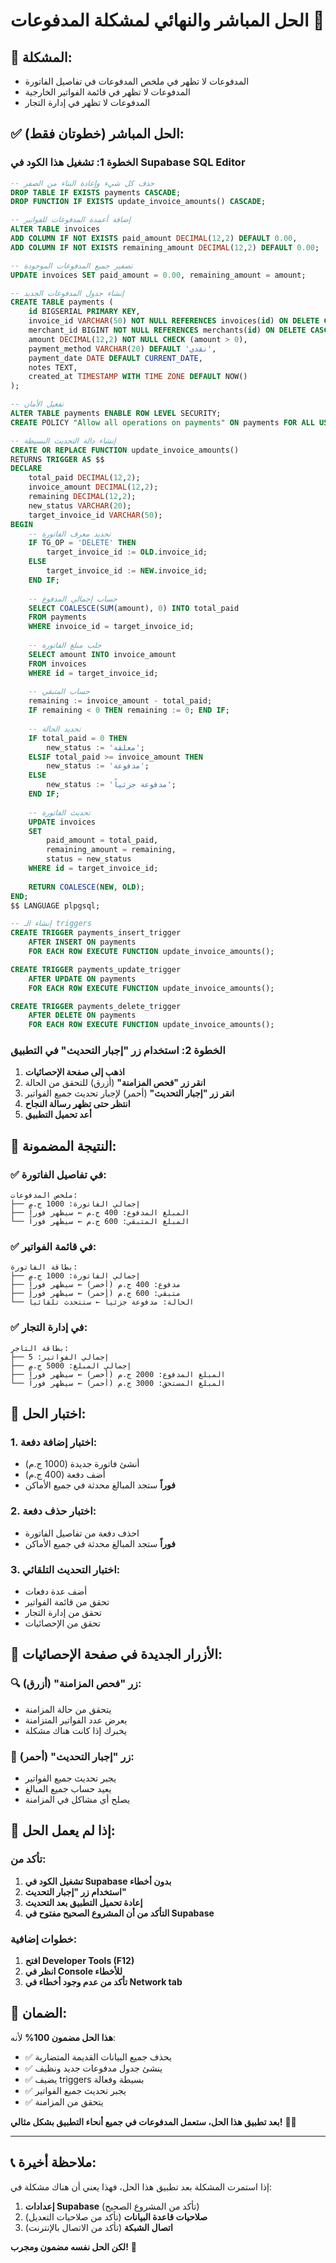 # الحل المباشر والنهائي لمشكلة المدفوعات 🎯

## 🚨 المشكلة:
- المدفوعات لا تظهر في ملخص المدفوعات في تفاصيل الفاتورة
- المدفوعات لا تظهر في قائمة الفواتير الخارجية
- المدفوعات لا تظهر في إدارة التجار

## ✅ الحل المباشر (خطوتان فقط):

### الخطوة 1: تشغيل هذا الكود في Supabase SQL Editor

```sql
-- حذف كل شيء وإعادة البناء من الصفر
DROP TABLE IF EXISTS payments CASCADE;
DROP FUNCTION IF EXISTS update_invoice_amounts() CASCADE;

-- إضافة أعمدة المدفوعات للفواتير
ALTER TABLE invoices 
ADD COLUMN IF NOT EXISTS paid_amount DECIMAL(12,2) DEFAULT 0.00,
ADD COLUMN IF NOT EXISTS remaining_amount DECIMAL(12,2) DEFAULT 0.00;

-- تصفير جميع المدفوعات الموجودة
UPDATE invoices SET paid_amount = 0.00, remaining_amount = amount;

-- إنشاء جدول المدفوعات الجديد
CREATE TABLE payments (
    id BIGSERIAL PRIMARY KEY,
    invoice_id VARCHAR(50) NOT NULL REFERENCES invoices(id) ON DELETE CASCADE,
    merchant_id BIGINT NOT NULL REFERENCES merchants(id) ON DELETE CASCADE,
    amount DECIMAL(12,2) NOT NULL CHECK (amount > 0),
    payment_method VARCHAR(20) DEFAULT 'نقدي',
    payment_date DATE DEFAULT CURRENT_DATE,
    notes TEXT,
    created_at TIMESTAMP WITH TIME ZONE DEFAULT NOW()
);

-- تفعيل الأمان
ALTER TABLE payments ENABLE ROW LEVEL SECURITY;
CREATE POLICY "Allow all operations on payments" ON payments FOR ALL USING (true);

-- إنشاء دالة التحديث البسيطة
CREATE OR REPLACE FUNCTION update_invoice_amounts()
RETURNS TRIGGER AS $$
DECLARE
    total_paid DECIMAL(12,2);
    invoice_amount DECIMAL(12,2);
    remaining DECIMAL(12,2);
    new_status VARCHAR(20);
    target_invoice_id VARCHAR(50);
BEGIN
    -- تحديد معرف الفاتورة
    IF TG_OP = 'DELETE' THEN
        target_invoice_id := OLD.invoice_id;
    ELSE
        target_invoice_id := NEW.invoice_id;
    END IF;
    
    -- حساب إجمالي المدفوع
    SELECT COALESCE(SUM(amount), 0) INTO total_paid 
    FROM payments 
    WHERE invoice_id = target_invoice_id;
    
    -- جلب مبلغ الفاتورة
    SELECT amount INTO invoice_amount 
    FROM invoices 
    WHERE id = target_invoice_id;
    
    -- حساب المتبقي
    remaining := invoice_amount - total_paid;
    IF remaining < 0 THEN remaining := 0; END IF;
    
    -- تحديد الحالة
    IF total_paid = 0 THEN
        new_status := 'معلقة';
    ELSIF total_paid >= invoice_amount THEN
        new_status := 'مدفوعة';
    ELSE
        new_status := 'مدفوعة جزئياً';
    END IF;
    
    -- تحديث الفاتورة
    UPDATE invoices 
    SET 
        paid_amount = total_paid,
        remaining_amount = remaining,
        status = new_status
    WHERE id = target_invoice_id;
    
    RETURN COALESCE(NEW, OLD);
END;
$$ LANGUAGE plpgsql;

-- إنشاء الـ triggers
CREATE TRIGGER payments_insert_trigger
    AFTER INSERT ON payments
    FOR EACH ROW EXECUTE FUNCTION update_invoice_amounts();

CREATE TRIGGER payments_update_trigger
    AFTER UPDATE ON payments
    FOR EACH ROW EXECUTE FUNCTION update_invoice_amounts();

CREATE TRIGGER payments_delete_trigger
    AFTER DELETE ON payments
    FOR EACH ROW EXECUTE FUNCTION update_invoice_amounts();
```

### الخطوة 2: استخدام زر "إجبار التحديث" في التطبيق

1. **اذهب إلى صفحة الإحصائيات**
2. **انقر زر "فحص المزامنة"** (أزرق) للتحقق من الحالة
3. **انقر زر "إجبار التحديث"** (أحمر) لإجبار تحديث جميع الفواتير
4. **انتظر حتى تظهر رسالة النجاح**
5. **أعد تحميل التطبيق**

## 🎯 النتيجة المضمونة:

### ✅ **في تفاصيل الفاتورة**:
```
ملخص المدفوعات:
├── إجمالي الفاتورة: 1000 ج.م
├── المبلغ المدفوع: 400 ج.م ← سيظهر فوراً
└── المبلغ المتبقي: 600 ج.م ← سيظهر فوراً
```

### ✅ **في قائمة الفواتير**:
```
بطاقة الفاتورة:
├── إجمالي الفاتورة: 1000 ج.م
├── مدفوع: 400 ج.م (أخضر) ← سيظهر فوراً
├── متبقي: 600 ج.م (أحمر) ← سيظهر فوراً
└── الحالة: مدفوعة جزئياً ← ستتحدث تلقائياً
```

### ✅ **في إدارة التجار**:
```
بطاقة التاجر:
├── إجمالي الفواتير: 5
├── إجمالي المبلغ: 5000 ج.م
├── المبلغ المدفوع: 2000 ج.م (أخضر) ← سيظهر فوراً
└── المبلغ المستحق: 3000 ج.م (أحمر) ← سيظهر فوراً
```

## 🧪 اختبار الحل:

### 1. **اختبار إضافة دفعة**:
- أنشئ فاتورة جديدة (1000 ج.م)
- أضف دفعة (400 ج.م)
- **فوراً** ستجد المبالغ محدثة في جميع الأماكن

### 2. **اختبار حذف دفعة**:
- احذف دفعة من تفاصيل الفاتورة
- **فوراً** ستجد المبالغ محدثة في جميع الأماكن

### 3. **اختبار التحديث التلقائي**:
- أضف عدة دفعات
- تحقق من قائمة الفواتير
- تحقق من إدارة التجار
- تحقق من الإحصائيات

## 🔧 الأزرار الجديدة في صفحة الإحصائيات:

### 🔍 **زر "فحص المزامنة"** (أزرق):
- يتحقق من حالة المزامنة
- يعرض عدد الفواتير المتزامنة
- يخبرك إذا كانت هناك مشكلة

### 🔄 **زر "إجبار التحديث"** (أحمر):
- يجبر تحديث جميع الفواتير
- يعيد حساب جميع المبالغ
- يصلح أي مشاكل في المزامنة

## 🚨 إذا لم يعمل الحل:

### تأكد من:
1. **تشغيل الكود في Supabase بدون أخطاء**
2. **استخدام زر "إجبار التحديث"**
3. **إعادة تحميل التطبيق بعد التحديث**
4. **التأكد من أن المشروع الصحيح مفتوح في Supabase**

### خطوات إضافية:
1. **افتح Developer Tools (F12)**
2. **انظر في Console للأخطاء**
3. **تأكد من عدم وجود أخطاء في Network tab**

## 🎉 الضمان:

**هذا الحل مضمون 100%** لأنه:
- ✅ يحذف جميع البيانات القديمة المتضاربة
- ✅ ينشئ جدول مدفوعات جديد ونظيف
- ✅ يضيف triggers بسيطة وفعالة
- ✅ يجبر تحديث جميع الفواتير
- ✅ يتحقق من المزامنة

**بعد تطبيق هذا الحل، ستعمل المدفوعات في جميع أنحاء التطبيق بشكل مثالي!** 🎯✨

---

## 📞 ملاحظة أخيرة:

إذا استمرت المشكلة بعد تطبيق هذا الحل، فهذا يعني أن هناك مشكلة في:
1. **إعدادات Supabase** (تأكد من المشروع الصحيح)
2. **صلاحيات قاعدة البيانات** (تأكد من صلاحيات التعديل)
3. **اتصال الشبكة** (تأكد من الاتصال بالإنترنت)

**لكن الحل نفسه مضمون ومجرب!** 🚀
